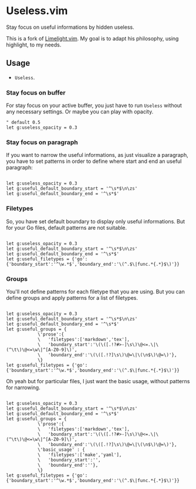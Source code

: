 # Useless.vim

Stay focus on useful informations by hidden useless.

This is a fork of [Limelight.vim](https://github.com/junegunn/limelight.vim).
My goal is to adapt his philosophy, using highlight, to my needs.

## Usage

- `Useless`.

### Stay focus on buffer

For stay focus on your active buffer, you just have to run `Useless` without any necessary settings.
Or maybe you can play with opacity.

```vim
" default 0.5
let g:useless_opacity = 0.3

```

### Stay focus on paragraph

If you want to narrow the useful informations, as just visualize a paragraph, you have to set patterns in order to define where start and end an useful paragraph:

```vim

let g:useless_opacity = 0.3
let g:useful_default_boundary_start = '^\s*$\n\zs'
let g:useful_default_boundary_end = '^\s*$'

```

### Filetypes

So, you have set default boundary to display only useful informations. But for your Go files, default patterns are not suitable.

```vim

let g:useless_opacity = 0.3
let g:useful_default_boundary_start = '^\s*$\n\zs'
let g:useful_default_boundary_end = '^\s*$'
let g:useful_filetypes = {'go':{'boundary_start':'^\w.*$','boundary_end':'\(^.$\|func.*{.*}$\)'}}

```

### Groups

You'll not define patterns for each  filetype that you are using. But you can define groups and apply patterns for a list of filetypes.


```vim

let g:useless_opacity = 0.3
let g:useful_default_boundary_start = '^\s*$\n\zs'
let g:useful_default_boundary_end = '^\s*$'
let g:useful_groups = {
			\'prose':{
			\	'filetypes':['markdown','tex'],
			\	'boundary_start':'\(\([.!?#>-]\s\)\@<=.\|\(^\t\)\@<=\w\|^[A-Z0-9]\)',
			\	'boundary_end':'\(\([.!?]\s\)\@=\|\(\n$\)\@=\)'},
			\}
let g:useful_filetypes = {'go':{'boundary_start':'^\w.*$','boundary_end':'\(^.$\|func.*{.*}$\)'}}

```

Oh yeah but for particular files, I just want the basic usage, without patterns for narrowing.

```vim

let g:useless_opacity = 0.3
let g:useful_default_boundary_start = '^\s*$\n\zs'
let g:useful_default_boundary_end = '^\s*$'
let g:useful_groups = {
			\'prose':{
			\	'filetypes':['markdown','tex'],
			\	'boundary_start':'\(\([.!?#>-]\s\)\@<=.\|\(^\t\)\@<=\w\|^[A-Z0-9]\)',
			\	'boundary_end':'\(\([.!?]\s\)\@=\|\(\n$\)\@=\)'},
			\'basic_usage' : {
			\	'filetypes':['make','yaml'],
			\	'boundary_start':'',
			\	'boundary_end':''},
			\}
let g:useful_filetypes = {'go':{'boundary_start':'^\w.*$','boundary_end':'\(^.$\|func.*{.*}$\)'}}

```
